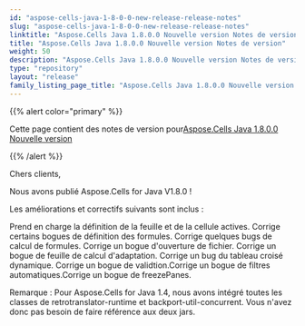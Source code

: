 ```yaml
---
id: "aspose-cells-java-1-8-0-0-new-release-release-notes"
slug: "aspose-cells-java-1-8-0-0-new-release-release-notes"
linktitle: "Aspose.Cells Java 1.8.0.0 Nouvelle version Notes de version"
title: "Aspose.Cells Java 1.8.0.0 Nouvelle version Notes de version"
weight: 50
description: "Aspose.Cells Java 1.8.0.0 Nouvelle version Notes de version – the latest updates and fixes."
type: "repository"
layout: "release"
family_listing_page_title: "Aspose.Cells Java 1.8.0.0 Nouvelle version Notes de version"
---
```

{{% alert color="primary" %}} 

 Cette page contient des notes de version pour[Aspose.Cells Java 1.8.0.0 Nouvelle version](https://releases.aspose.com/cells/java/new-releases/aspose.cells-java-1.8.0.0-new-release/)

{{% /alert %}} 

 Chers clients,

 Nous avons publié Aspose.Cells for Java V1.8.0 !

 Les améliorations et correctifs suivants sont inclus :

 Prend en charge la définition de la feuille et de la cellule actives. Corrige certains bogues de définition des formules. Corrige quelques bugs de calcul de formules. Corrige un bogue d'ouverture de fichier. Corrige un bogue de feuille de calcul d'adaptation. Corrige un bug du tableau croisé dynamique. Corrige un bogue de validtion.Corrige un bogue de filtres automatiques.Corrige un bogue de freezePanes.

Remarque : Pour Aspose.Cells for Java 1.4, nous avons intégré toutes les classes de retrotranslator-runtime et backport-util-concurrent. Vous n'avez donc pas besoin de faire référence aux deux jars.
